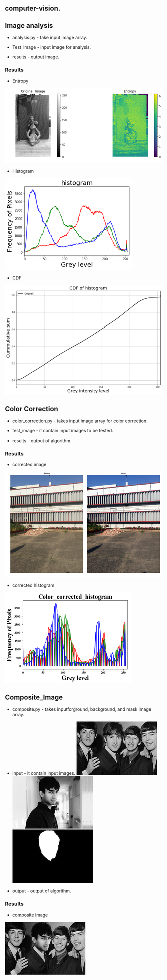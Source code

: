 ## computer-vision.
## Image analysis

 -  analysis.py - take input image array.
 
 -  Test_image - input image for analysis.
 
 -  results - output image.
### Results
-  Entropy 

![image](Image_analysis/results/idol_entropy.png)

-  Histogram

![image](Image_analysis/results/idol_histogram.png)

-  CDF

![image](Image_analysis/results/idol_cdf.png)

## Color Correction

- color_correction.py - takes input image array for color correction.

-  test_image - it contain input images to be tested.

- results - output of algorithm.

### Results

- corrected image

![image](color_correction/results/RESULT1.png)



- corrected histogram


![image](color_correction/results/RESULT2.png)

## Composite_Image

- composite.py - takes inputforground, background, and mask image array.

-  input - it contain input images.
![image](Composite_Image/input/comp_background.jpg)  ![image](Composite_Image/input/comp_foreground.jpg)  
![image](Composite_Image/input/comp_mask.jpg)  

- output - output of algorithm.

### Results

- composite image

![image](Composite_Image/output/composite.jpg)


